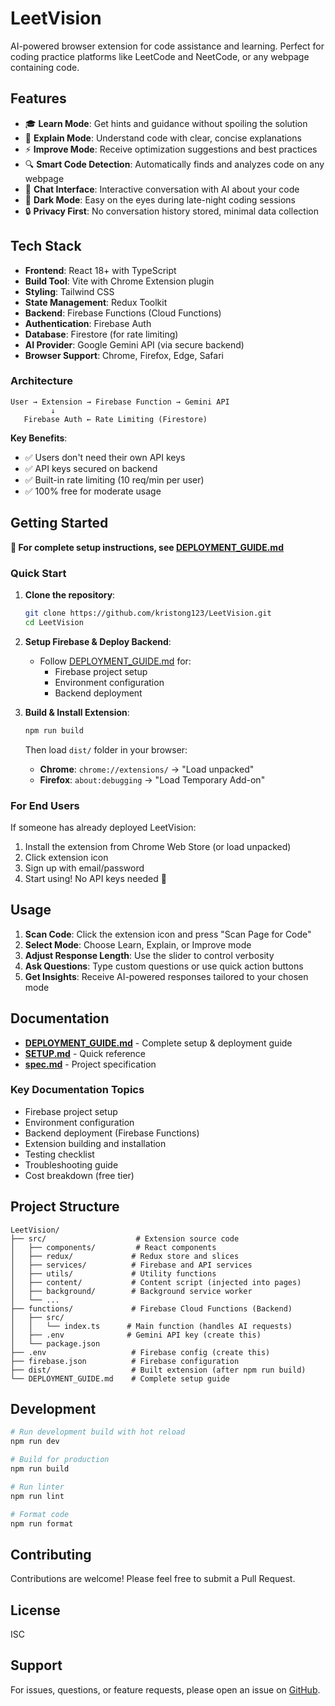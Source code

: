 # LeetVision

AI-powered browser extension for code assistance and learning. Perfect for coding practice platforms like LeetCode and NeetCode, or any webpage containing code.

## Features

- 🎓 **Learn Mode**: Get hints and guidance without spoiling the solution
- 📖 **Explain Mode**: Understand code with clear, concise explanations
- ⚡ **Improve Mode**: Receive optimization suggestions and best practices
- 🔍 **Smart Code Detection**: Automatically finds and analyzes code on any webpage
- 💬 **Chat Interface**: Interactive conversation with AI about your code
- 🎨 **Dark Mode**: Easy on the eyes during late-night coding sessions
- 🔒 **Privacy First**: No conversation history stored, minimal data collection

## Tech Stack

- **Frontend**: React 18+ with TypeScript
- **Build Tool**: Vite with Chrome Extension plugin
- **Styling**: Tailwind CSS
- **State Management**: Redux Toolkit
- **Backend**: Firebase Functions (Cloud Functions)
- **Authentication**: Firebase Auth
- **Database**: Firestore (for rate limiting)
- **AI Provider**: Google Gemini API (via secure backend)
- **Browser Support**: Chrome, Firefox, Edge, Safari

### Architecture

```
User → Extension → Firebase Function → Gemini API
         ↓
   Firebase Auth ← Rate Limiting (Firestore)
```

**Key Benefits**:
- ✅ Users don't need their own API keys
- ✅ API keys secured on backend
- ✅ Built-in rate limiting (10 req/min per user)
- ✅ 100% free for moderate usage

## Getting Started

**📖 For complete setup instructions, see [DEPLOYMENT_GUIDE.md](./DEPLOYMENT_GUIDE.md)**

### Quick Start

1. **Clone the repository**:
   ```bash
   git clone https://github.com/kristong123/LeetVision.git
   cd LeetVision
   ```

2. **Setup Firebase & Deploy Backend**:
   - Follow [DEPLOYMENT_GUIDE.md](./DEPLOYMENT_GUIDE.md) for:
     - Firebase project setup
     - Environment configuration
     - Backend deployment

3. **Build & Install Extension**:
   ```bash
   npm run build
   ```
   
   Then load `dist/` folder in your browser:
   - **Chrome**: `chrome://extensions/` → "Load unpacked"
   - **Firefox**: `about:debugging` → "Load Temporary Add-on"

### For End Users

If someone has already deployed LeetVision:
1. Install the extension from Chrome Web Store (or load unpacked)
2. Click extension icon
3. Sign up with email/password
4. Start using! No API keys needed 🎉

## Usage

1. **Scan Code**: Click the extension icon and press "Scan Page for Code"
2. **Select Mode**: Choose Learn, Explain, or Improve mode
3. **Adjust Response Length**: Use the slider to control verbosity
4. **Ask Questions**: Type custom questions or use quick action buttons
5. **Get Insights**: Receive AI-powered responses tailored to your chosen mode

## Documentation

- **[DEPLOYMENT_GUIDE.md](./DEPLOYMENT_GUIDE.md)** - Complete setup & deployment guide
- **[SETUP.md](./SETUP.md)** - Quick reference
- **[spec.md](./spec.md)** - Project specification

### Key Documentation Topics

- Firebase project setup
- Environment configuration
- Backend deployment (Firebase Functions)
- Extension building and installation
- Testing checklist
- Troubleshooting guide
- Cost breakdown (free tier)

## Project Structure

```
LeetVision/
├── src/                    # Extension source code
│   ├── components/         # React components
│   ├── redux/             # Redux store and slices
│   ├── services/          # Firebase and API services
│   ├── utils/             # Utility functions
│   ├── content/           # Content script (injected into pages)
│   ├── background/        # Background service worker
│   └── ...
├── functions/             # Firebase Cloud Functions (Backend)
│   ├── src/
│   │   └── index.ts      # Main function (handles AI requests)
│   ├── .env              # Gemini API key (create this)
│   └── package.json
├── .env                   # Firebase config (create this)
├── firebase.json          # Firebase configuration
├── dist/                  # Built extension (after npm run build)
└── DEPLOYMENT_GUIDE.md    # Complete setup guide
```

## Development

```bash
# Run development build with hot reload
npm run dev

# Build for production
npm run build

# Run linter
npm run lint

# Format code
npm run format
```

## Contributing

Contributions are welcome! Please feel free to submit a Pull Request.

## License

ISC

## Support

For issues, questions, or feature requests, please open an issue on [GitHub](https://github.com/kristong123/LeetVision/issues).

